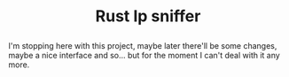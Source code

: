 
# <p align="center">Rust Ip sniffer</p>
I'm stopping here with this project, maybe later there'll be some changes, maybe a nice interface and so... but for the moment I can't deal with it any more.

